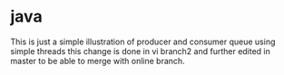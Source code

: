 
# java



This is just a simple illustration of producer and consumer queue using simple threads this change is done in vi branch2 and further edited in master to be able to merge with online branch.


